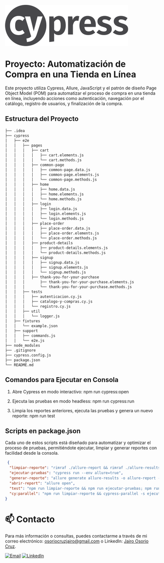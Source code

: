 ![img.png](cypress%2Ffixtures%2Fimg.png)
# Proyecto: Automatización de Compra en una Tienda en Línea

Este proyecto utiliza Cypress, Allure, JavaScript y el patrón de diseño Page Object Model (POM) para automatizar el proceso de compra en una tienda en línea, incluyendo acciones como autenticación, navegación por el catálogo, registro de usuarios, y finalización de la compra.

## Estructura del Proyecto

````
├── .idea
├── cypress
│   ├── e2e
│   │   ├── pages
│   │   │   ├── cart
│   │   │   │   ├── cart.elements.js
│   │   │   │   └── cart.methods.js
│   │   │   ├── common-page
│   │   │   │   ├── common-page.data.js
│   │   │   │   ├── common-page.elements.js
│   │   │   │   └── common-page.methods.js
│   │   │   ├── home
│   │   │   │   ├── home.data.js
│   │   │   │   ├── home.elements.js
│   │   │   │   └── home.methods.js
│   │   │   ├── login
│   │   │   │   ├── login.data.js
│   │   │   │   ├── login.elements.js
│   │   │   │   └── login.methods.js
│   │   │   ├── place-order
│   │   │   │   ├── place-order.data.js
│   │   │   │   ├── place-order.elements.js
│   │   │   │   └── place-order.methods.js
│   │   │   ├── product-details
│   │   │   │   ├── product-details.elements.js
│   │   │   │   └── product-details.methods.js
│   │   │   ├── signup
│   │   │   │   ├── signup.data.js
│   │   │   │   ├── signup.elements.js
│   │   │   │   └── signup.methods.js
│   │   │   ├── thank-you-for-your-purchase
│   │   │       ├── thank-you-for-your-purchase.elements.js
│   │   │       └── thank-you-for-your-purchase.methods.js
│   │   ├── tests
│   │   │   ├── autenticacion.cy.js
│   │   │   ├── catalogo-y-compras.cy.js
│   │   │   └── registro.cy.js
│   │   ├── util
│   │   │   └── logger.js
│   ├── fixtures
│   │   └── example.json
│   ├── support
│   │   ├── commands.js
│   │   └── e2e.js
├── node_modules
├── .gitignore
├── cypress.config.js
├── package.json
└── README.md
````
## Comandos para Ejecutar en Consola

1. Abre Cypress en modo interactivo:
   npm run cypress:open

2. Ejecuta las pruebas en modo headless:
   npm run cypress:run

3. Limpia los reportes anteriores, ejecuta las pruebas y genera un nuevo reporte:
   npm run test

## Scripts en package.json

Cada uno de estos scripts está diseñado para automatizar y optimizar el proceso de pruebas, permitiéndote ejecutar, limpiar y generar reportes con facilidad desde la consola.
```json
 {
  "limpiar-reporte": "rimraf ./allure-report && rimraf ./allure-results",
  "ejecutar-pruebas": "cypress run --env allure=true",
  "generar-reporte": "allure generate allure-results -o allure-report --clean",
  "abrir-report": "allure open",
  "test": "npm run limpiar-reporte && npm run ejecutar-pruebas; npm run generar-reporte && npm run abrir-report",
  "cy:parallel": "npm run limpiar-reporte && cypress-parallel -s ejecutar-pruebas -t 2 -d ./cypress/e2e/tests; npm run generar-reporte"
}
```
#  📫 Contacto
Para más información o consultas, puedes contactarme a través de mi correo electrónico: [osoriocruzjairo@gmail.com](mailto:osoriocruzjairo@gmail.com) o LinkedIn: [Jairo Osorio Cruz](https://www.linkedin.com/in/jairo-osorio-c-8461061b3/).

[![Email](https://img.shields.io/badge/-Email-D14836?style=flat&logo=gmail&logoColor=white)](mailto:osoriocruzjairo@gmail.com)
[![LinkedIn](https://img.shields.io/badge/-LinkedIn-0077B5?style=flat&logo=linkedin&logoColor=white)](https://www.linkedin.com/in/jairo-osorio-c-8461061b3/)